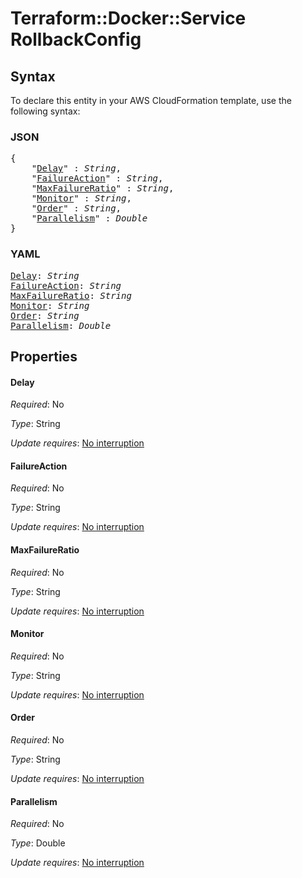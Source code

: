 # Terraform::Docker::Service RollbackConfig

## Syntax

To declare this entity in your AWS CloudFormation template, use the following syntax:

### JSON

<pre>
{
    "<a href="#delay" title="Delay">Delay</a>" : <i>String</i>,
    "<a href="#failureaction" title="FailureAction">FailureAction</a>" : <i>String</i>,
    "<a href="#maxfailureratio" title="MaxFailureRatio">MaxFailureRatio</a>" : <i>String</i>,
    "<a href="#monitor" title="Monitor">Monitor</a>" : <i>String</i>,
    "<a href="#order" title="Order">Order</a>" : <i>String</i>,
    "<a href="#parallelism" title="Parallelism">Parallelism</a>" : <i>Double</i>
}
</pre>

### YAML

<pre>
<a href="#delay" title="Delay">Delay</a>: <i>String</i>
<a href="#failureaction" title="FailureAction">FailureAction</a>: <i>String</i>
<a href="#maxfailureratio" title="MaxFailureRatio">MaxFailureRatio</a>: <i>String</i>
<a href="#monitor" title="Monitor">Monitor</a>: <i>String</i>
<a href="#order" title="Order">Order</a>: <i>String</i>
<a href="#parallelism" title="Parallelism">Parallelism</a>: <i>Double</i>
</pre>

## Properties

#### Delay

_Required_: No

_Type_: String

_Update requires_: [No interruption](https://docs.aws.amazon.com/AWSCloudFormation/latest/UserGuide/using-cfn-updating-stacks-update-behaviors.html#update-no-interrupt)

#### FailureAction

_Required_: No

_Type_: String

_Update requires_: [No interruption](https://docs.aws.amazon.com/AWSCloudFormation/latest/UserGuide/using-cfn-updating-stacks-update-behaviors.html#update-no-interrupt)

#### MaxFailureRatio

_Required_: No

_Type_: String

_Update requires_: [No interruption](https://docs.aws.amazon.com/AWSCloudFormation/latest/UserGuide/using-cfn-updating-stacks-update-behaviors.html#update-no-interrupt)

#### Monitor

_Required_: No

_Type_: String

_Update requires_: [No interruption](https://docs.aws.amazon.com/AWSCloudFormation/latest/UserGuide/using-cfn-updating-stacks-update-behaviors.html#update-no-interrupt)

#### Order

_Required_: No

_Type_: String

_Update requires_: [No interruption](https://docs.aws.amazon.com/AWSCloudFormation/latest/UserGuide/using-cfn-updating-stacks-update-behaviors.html#update-no-interrupt)

#### Parallelism

_Required_: No

_Type_: Double

_Update requires_: [No interruption](https://docs.aws.amazon.com/AWSCloudFormation/latest/UserGuide/using-cfn-updating-stacks-update-behaviors.html#update-no-interrupt)

